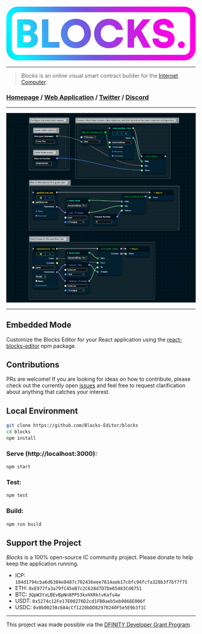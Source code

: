 ![Blocks.](./public/img/logo-gradient.png)

---

> *Blocks* is an online visual smart contract builder for the [Internet Computer](https://dfinity.org/).

### [Homepage](https://blocks-editor.github.io) / [Web Application](https://blocks-editor.github.io/blocks) / [Twitter](https://twitter.com/BlocksEditor) / [Discord](https://discord.gg/jDDWtKwWQf)

---

![A simple fungible token example](./public/img/example/currency-v3.png)

---

## Embedded Mode

Customize the Blocks Editor for your React application using the [react-blocks-editor](https://www.npmjs.com/package/react-blocks-editor) npm package.

## Contributions

PRs are welcome! If you are looking for ideas on how to contribute, please check out the currently open [issues](https://github.com/Blocks-Editor/blocks/issues) and feel free to request clarification about anything that catches your interest. 

## Local Environment

```sh
git clone https://github.com/Blocks-Editor/blocks
cd blocks
npm install
```

### Serve (http://localhost:3000):

```bash
npm start
```

### Test:

```bash
npm test
```

### Build:

```bash
npm run build
```

## Support the Project

*Blocks* is a 100% open-source IC community project.
Please donate to help keep the application running.

- ICP: `184d1794cba6d6384e8487c702436eee7614aeb17cbfc94fcfa328b3f7bf7f75`
- ETH: `0xE977fa3a79fC45eB7c2C628d7D7De65483Cd0751`
- BTC: `3QpW3YxLBEvBpNn8PP53kvHXRktvKafu4w`
- USDT: `0x5274c12Fe17E00276D2cd1FB0aeb5eb9868E006f`
- USDC: `0x0b00230c684cCf1220bDD82970240F5e5E9b3f1C`

---

This project was made possible via the [DFINITY Developer Grant Program](https://dfinity.org/grants/).
